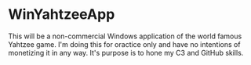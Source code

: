 # WinYahtzeeApp
This will be a non-commercial Windows application of the world famous Yahtzee game.  I'm doing this for oractice only and have no intentions of monetizing it in any way.
It's purpose is to hone my C3 and GitHub skills.
